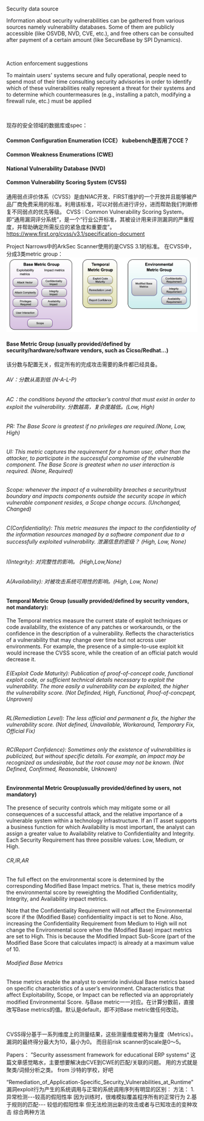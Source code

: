 

Security data source

Information about security vulnerabilities can be gathered from various sources namely vulnerability databases. Some of them are publicly accessible (like OSVDB, NVD, CVE, etc.), and free others can be consulted after payment of a certain amount (like SecureBase by SPI Dynamics).

<br/>

Action enforcement suggestions	

To maintain users' systems secure and fully operational, people need to spend most of their time consulting security advisories in order to identify which of these vulnerabilities really represent a threat for their systems and to determine which countermeasures (e.g., installing a patch, modifying a firewall rule, etc.) must be applied

<br/>

现存的安全领域的数据库或spec：


#### Common Configuration Enumeration (CCE）  kubebench是否用了CCE？ 
#### Common Weakness Enumerations (CWE)
#### National Vulnerability Database (NVD)
#### Common Vulnerability Scoring System (CVSS)



通用弱点评价体系（CVSS）是由NIAC开发、FIRST维护的一个开放并且能够被产品厂商免费采用的标准。利用该标准，可以对弱点进行评分，进而帮助我们判断修复不同弱点的优先等级。
CVSS : Common Vulnerability Scoring System，即“通用漏洞评分系统”，是一个“行业公开标准，其被设计用来评测漏洞的严重程度，并帮助确定所需反应的紧急度和重要度”。
https://www.first.org/cvss/v3.1/specification-document

Project Narrows中的ArkSec Scanner使用的是CVSS 3.1的标准。
在CVSS中，分成3类metric group：
![image](https://raw.githubusercontent.com/4everming/research/main/security/paper-reading-summaries/cvss-metricgroup.png)

#### Base Metric Group (usually provided/defined by security/hardware/software vendors, such as Cicso/Redhat...)
该分数与配置无关，假定所有的完成攻击需要的条件都已经具备。
###### AV：分数从高到低 (N-A-L-P)
###### AC：the conditions beyond the attacker’s control that must exist in order to exploit the vulnerability. 分数越高，复杂度越低。(Low, High)
###### PR: The Base Score is greatest if no privileges are required.(None, Low, High)
###### UI: This metric captures the requirement for a human user, other than the attacker, to participate in the successful compromise of the vulnerable component. The Base Score is greatest when no user interaction is required. (None, Required)

###### Scope: whenever the impact of a vulnerability breaches a security/trust boundary and impacts components outside the security scope in which vulnerable component resides, a Scope change occurs. (Unchanged, Changed)

###### C(Confidentiality): This metric measures the impact to the confidentiality of the information resources managed by a software component due to a successfully exploited vulnerability. 泄漏信息的密级？ (High, Low, None)

###### I(Integrity): 对完整性的影响。 (High,Low,None)

###### A(Availability): 对被攻击系统可用性的影响。(High, Low, None)



#### Temporal Metric Group (usually provided/defined by security vendors, not mandatory):
The Temporal metrics measure the current state of exploit techniques or code availability, the existence of any patches or workarounds, or the confidence in the description of a vulnerability.
Reflects the characteristics of a vulnerability that may change over time but not across user environments. For example, the presence of a simple-to-use exploit kit would increase the CVSS score, while the creation of an official patch would decrease it.


###### E(Exploit Code Maturity): Publication of proof-of-concept code, functional exploit code, or sufficient technical details necessary to exploit the vulnerability. The more easily a vulnerability can be exploited, the higher the vulnerability score. (Not Definded, High, Functional, Proof-of-concpept, Unproven)

###### RL(Remediation Level): The less official and permanent a fix, the higher the vulnerability score. (Not defined, Unavailable, Workaround, Temporary Fix, Official Fix)

###### RC(Report Confidence): Sometimes only the existence of vulnerabilities is publicized, but without specific details. For example, an impact may be recognized as undesirable, but the root cause may not be known. (Not Defined, Confirmed, Reasonable, Unknown)

#### Environmental Metric Group(usually provided/defined by users, not mandatory)
The presence of security controls which may mitigate some or all consequences of a successful attack, and the relative importance of a vulnerable system within a technology infrastructure.
If an IT asset supports a business function for which Availability is most important, the analyst can assign a greater value to Availability relative to Confidentiality and Integrity. Each Security Requirement has three possible values: Low, Medium, or High.

###### CR,IR,AR
The full effect on the environmental score is determined by the corresponding Modified Base Impact metrics. That is, these metrics modify the environmental score by reweighting the Modified Confidentiality, Integrity, and Availability impact metrics. 

Note that the Confidentiality Requirement will not affect the Environmental score if the (Modified Base) confidentiality impact is set to None. Also, increasing the Confidentiality Requirement from Medium to High will not change the Environmental score when the (Modified Base) impact metrics are set to High. This is because the Modified Impact Sub-Score (part of the Modified Base Score that calculates impact) is already at a maximum value of 10.

###### Modified Base Metrics
These metrics enable the analyst to override individual Base metrics based on specific characteristics of a user’s environment. Characteristics that affect Exploitability, Scope, or Impact can be reflected via an appropriately modified Environmental Score.
与Base metric一一对应。在计算分数前，直接改写Base metrics的值。默认是default，即不对Base metric做任何改动。

<br/>



CVSS得分基于一系列维度上的测量结果，这些测量维度被称为量度（Metrics）。漏洞的最终得分最大为10，最小为0。
而目前risk scanner的scale是0～5。
<br/>








Papers：
”Security assessment framework for educational ERP systems“  这篇文章感觉略水，主要想要解决由CVE到CWE的匹配/关联的问题。 用的方式就是聚类/词频分析之类。 from 沙特的学校，好吧





“Remediation_of_Application-Specific_Security_Vulnerabilities_at_Runtime”
漏洞exploit行为产生的系统调用与正常的系统调用序列有明显的区别：
方法：
1.异常检测---较高的假阳性率 因为训练时，很难模拟覆盖程序所有的正常行为
2.基于规则的匹配--- 较低的假阳性率 但无法检测出新的攻击或者与已知攻击的变种攻击
综合两种方法


